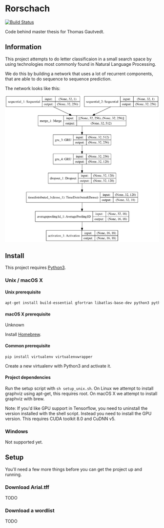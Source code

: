 # Rorschach

[![Build Status](https://travis-ci.com/OptimusCrime/master-thesis-code.svg?token=JmzjtQYirFw9etqSW57N&branch=master)](https://travis-ci.com/OptimusCrime/master-thesis-code)

Code behind master thesis for Thomas Gautvedt.

## Information

This project attempts to do letter classificaion in a small search space by using technologies most commonly found in Natural Language Processing.

We do this by building a network that uses a lot of recurrent components, that are able to do sequence to sequence prediction.

The network looks like this:

![Model network](docs/model_network.png)

## Install

This project requires [Python3](https://www.python.org).

### Unix / macOS X

#### Unix prerequisite

```bash
apt-get install build-essential gfortran libatlas-base-dev python3 python3-dev
```

#### macOS X prerequisite

Unknown

Install [Homebrew](http://brew.sh).

#### Common prerequisite

```bash
pip install virtualenv virtualenvwrapper
```

Create a new virtualenv with Python3 and activate it.

#### Project dependencies

Run the setup script with `sh setup_unix.sh`. On Linux we attempt to install graphviz using apt-get, this requires root. On macOS X we attempt to install graphviz with brew.

Note: If you'd like GPU support in Tensorflow, you need to uninstall the version installed with the shell script. Instead you need to install the GPU version. This requires CUDA toolkit 8.0 and CuDNN v5.

### Windows

Not supported yet.

## Setup

You'll need a few more things before you can get the project up and running.

### Download Arial.tff

TODO

### Download a wordlist

TODO
